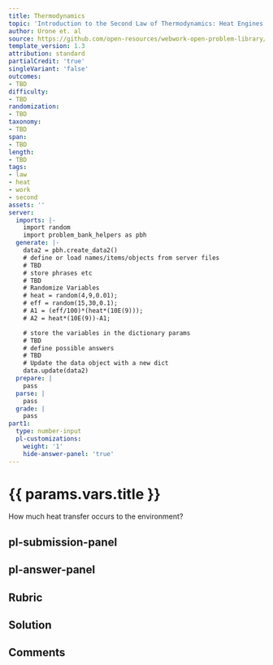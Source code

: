 ```yaml
---
title: Thermodynamics
topic: 'Introduction to the Second Law of Thermodynamics: Heat Engines and Their Efficiency'
author: Urone et. al
source: https://github.com/open-resources/webwork-open-problem-library/tree/master/Contrib/BrockPhysics/College_Physics_Urone/15.Thermodynamics/Introduction_to_the_Second_Law_of_Thermodynamics_Heat_Engines_and_Their_Efficiency/NU_U17-15-03-003.pg
template_version: 1.3
attribution: standard
partialCredit: 'true'
singleVariant: 'false'
outcomes:
- TBD
difficulty:
- TBD
randomization:
- TBD
taxonomy:
- TBD
span:
- TBD
length:
- TBD
tags:
- law
- heat
- work
- second
assets: ''
server:
  imports: |-
    import random
    import problem_bank_helpers as pbh
  generate: |-
    data2 = pbh.create_data2()
    # define or load names/items/objects from server files
    # TBD
    # store phrases etc
    # TBD
    # Randomize Variables
    # heat = random(4,9,0.01);
    # eff = random(15,30,0.1);
    # A1 = (eff/100)*(heat*(10E(9)));
    # A2 = heat*(10E(9))-A1;

    # store the variables in the dictionary params
    # TBD
    # define possible answers
    # TBD
    # Update the data object with a new dict
    data.update(data2)
  prepare: |
    pass
  parse: |
    pass
  grade: |
    pass
part1:
  type: number-input
  pl-customizations:
    weight: '1'
    hide-answer-panel: 'true'
---
```


# {{ params.vars.title }} 


How much heat transfer occurs to the environment?


## pl-submission-panel 


## pl-answer-panel 


## Rubric 


## Solution 


## Comments 


